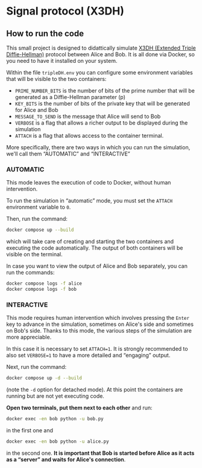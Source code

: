 # Signal  protocol (X3DH)

## How to run the code

This small project is designed to didattically simulate [X3DH (Extended Triple Diffie-Hellman)](https://en.wikipedia.org/wiki/Diffie%E2%80%93Hellman_key_exchange#Triple_Diffie%E2%80%93Hellman_(3-DH)) protocol between Alice and Bob. It is all done via Docker, so you need to have it installed on your system.

Within the file `tripleDH.env` you can configure some environment variables that will be visible to the two containers:
- `PRIME_NUMBER_BITS` is the number of bits of the prime number that will be generated as a Diffie-Hellman parameter (p)
- `KEY_BITS` is the number of bits of the private key that will be generated for Alice and Bob
- `MESSAGE_TO_SEND` is the message that Alice will send to Bob
- `VERBOSE` is a flag that allows a richer output to be displayed during the simulation
- `ATTACH` is a flag that allows access to the container terminal.

More specifically, there are two ways in which you can run the simulation, we'll call them “AUTOMATIC” and “INTERACTIVE”

### AUTOMATIC

This mode leaves the execution of code to Docker, without human intervention.

To run the simulation in “automatic” mode, you must set the `ATTACH` environment variable to `0`.

Then, run the command:

```bash
docker compose up --build
```

which will take care of creating and starting the two containers and executing the code automatically. The output of both containers will be visible on the terminal.

In case you want to view the output of Alice and Bob separately, you can run the commands:

```bash
docker compose logs -f alice
docker compose logs -f bob
```

### INTERACTIVE

This mode requires human intervention which involves pressing the `Enter` key to advance in the simulation, sometimes on Alice's side and sometimes on Bob's side. Thanks to this mode, the various steps of the simulation are more appreciable.

In this case it is necessary to set `ATTACH=1`. It is strongly recommended to also set `VERBOSE=1` to have a more detailed and “engaging” output.

Next, run the command:

```bash
docker compose up -d --build
```
(note the `-d` option for detached mode). At this point the containers are running but are not yet executing code.

**Open two terminals, put them next to each other** and run:

```bash
docker exec -en bob python -u bob.py
```

in the first one and

```bash
docker exec -en bob python -u alice.py
```

in the second one. **It is important that Bob is started before Alice as it acts as a “server” and waits for Alice's connection**.
